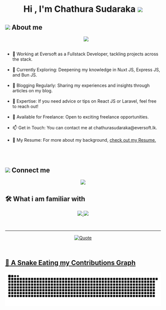 <h1 align="center">Hi , I'm Chathura Sudaraka <img src="https://media.giphy.com/media/hvRJCLFzcasrR4ia7z/giphy.gif" width="35"></h1>
<!-- <p align="center">
  <a><img src="https://readme-typing-svg.herokuapp.com?font=Time+New+Roman&color=%23C8BE25&size=25&center=true&vCenter=true&width=600&height=100&lines=Software+Engineer+@eversoft.lk;Software+Engineer+Student;Competitive+Programmer;2x+ACPC+Finalist;Expert+on+Codeforces;Division+1+on+Codechef+(5+Stars);4+Kyu+on+Atcoder;Always+learning+new+things"></a>
</p> -->

## <picture><img src = "https://github.com/7oSkaaa/7oSkaaa/blob/main/Images/about_me.gif?raw=true" width = 50px></picture> About me

<picture> <img align="right" src="https://github.com/7oSkaaa/7oSkaaa/blob/main/Images/Right_Side.gif?raw=true" width = 250px></picture>

<br><br>
<ul>
	<li>🔭 Working at Eversoft as a Fullstack Developer, tackling projects across the stack.</li>
	<br/>
	<li>🌱 Currently Exploring: Deepening my knowledge in Nuxt JS, Express JS, and Bun JS.</li>
	<br/>
	<li>📝 Blogging Regularly: Sharing my experiences and insights through articles on my blog.</li>
	<br/>
	<li>💬 Expertise: If you need advice or tips on React JS or Laravel, feel free to reach out!</li>
	<br/>
	<li>🤝 Available for Freelance: Open to exciting freelance opportunities.</li>
	<br/>
	<li>📫 Get in Touch: You can contact me at chathurasudaraka@eversoft.lk.</li>
	<br/>
	<li>📄 My Resume: For more about my background, <a href="https://chathura.eversoft.lk/">check out my Resume.</a></li>
</ul>

<br></br>

## <picture> <img src="https://github.com/7oSkaaa/7oSkaaa/blob/main/Images/Connect-with-me.gif?raw=true" width="100px"> </picture> Connect me

<p align="center">
  <a href="https://skillicons.dev">
    <img src="https://skillicons.dev/icons?i=gmail,github,linkedin" />
  </a>
</p>

## 🛠️ What i am familiar with

<p align="center">
  <a href="https://skillicons.dev">
    <img src="https://skillicons.dev/icons?i=cs,java,python,js,html,css,react,vue,laravel,nextjs,nodejs,nuxtjs,php,tailwind,ts" />
    <img src="https://skillicons.dev/icons?i=vite,mysql,mongodb,linux,postman,docker,git,vscode,unreal,ps" />
  </a>
</p>

<br>

---

<p align = "center">
	<a href="https://github.com/piyushsuthar/github-readme-quotes"> <img alt = "Quote" src="https://quotes-github-readme.vercel.app/api?type=horizontal&theme=tokyonight&animation=grow_out_in&quoteCategory=programming">
</p>	

</br>

## 🐍 A Snake Eating my Contributions Graph

<p align = "center">
	<img src = "https://github.com/7oSkaaa/7oSkaaa/blob/output/github-contribution-grid-snake.svg?" alt = "Snake Game"/>
</p>
